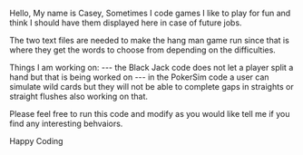 Hello, 
My name is Casey, 
Sometimes I code games I like to play for fun and think I should have them displayed here in case of future jobs.

The two text files are needed to make the hang man game run since that is where they get the words to choose from depending on the difficulties. 

Things I am working on:
--- the Black Jack code does not let a player split a hand but that is being worked on 
--- in the PokerSim code a user can simulate wild cards but they will not be able to complete gaps in straights or straight flushes also working on that.

Please feel free to run this code and modify as you would like tell me if you find any interesting behvaiors. 

Happy Coding
